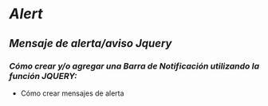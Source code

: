 # **_Alert_**

## _Mensaje de alerta/aviso Jquery_

### **_Cómo crear y/o agregar una Barra de Notificación utilizando la función JQUERY:_**

- Cómo crear mensajes de alerta 
